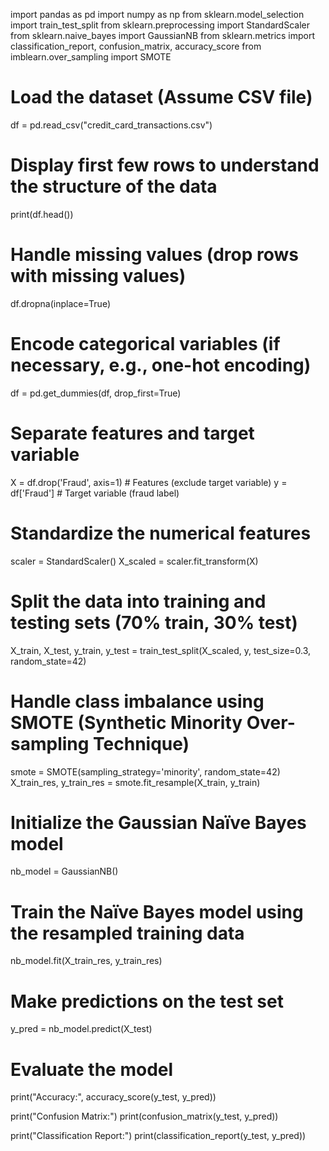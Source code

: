 import pandas as pd
import numpy as np
from sklearn.model_selection import train_test_split
from sklearn.preprocessing import StandardScaler
from sklearn.naive_bayes import GaussianNB
from sklearn.metrics import classification_report, confusion_matrix, accuracy_score
from imblearn.over_sampling import SMOTE

# Load the dataset (Assume CSV file)
df = pd.read_csv("credit_card_transactions.csv")

# Display first few rows to understand the structure of the data
print(df.head())

# Handle missing values (drop rows with missing values)
df.dropna(inplace=True)

# Encode categorical variables (if necessary, e.g., one-hot encoding)
df = pd.get_dummies(df, drop_first=True)

# Separate features and target variable
X = df.drop('Fraud', axis=1)  # Features (exclude target variable)
y = df['Fraud']  # Target variable (fraud label)

# Standardize the numerical features
scaler = StandardScaler()
X_scaled = scaler.fit_transform(X)

# Split the data into training and testing sets (70% train, 30% test)
X_train, X_test, y_train, y_test = train_test_split(X_scaled, y, test_size=0.3, random_state=42)

# Handle class imbalance using SMOTE (Synthetic Minority Over-sampling Technique)
smote = SMOTE(sampling_strategy='minority', random_state=42)
X_train_res, y_train_res = smote.fit_resample(X_train, y_train)

# Initialize the Gaussian Naïve Bayes model
nb_model = GaussianNB()

# Train the Naïve Bayes model using the resampled training data
nb_model.fit(X_train_res, y_train_res)

# Make predictions on the test set
y_pred = nb_model.predict(X_test)

# Evaluate the model
print("Accuracy:", accuracy_score(y_test, y_pred))

print("Confusion Matrix:")
print(confusion_matrix(y_test, y_pred))

print("Classification Report:")
print(classification_report(y_test, y_pred))

